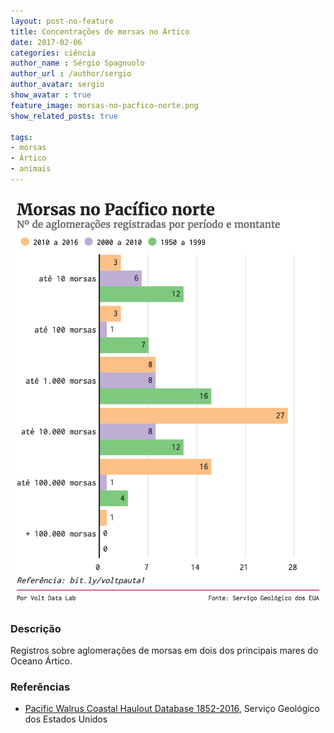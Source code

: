 ```yaml
---
layout: post-no-feature
title: Concentrações de morsas no Ártico
date: 2017-02-06
categories: ciência
author_name : Sérgio Spagnuolo
author_url : /author/sergio
author_avatar: sergio
show_avatar : true
feature_image: morsas-no-pacfico-norte.png
show_related_posts: true

tags:
- morsas
- Ártico
- animais
---
```


![grafico morsas](/graf/morsas-no-pacfico-norte.png)

### Descrição
Registros sobre aglomerações de morsas em dois dos principais mares do Oceano Ártico.

### Referências

* [Pacific Walrus Coastal Haulout Database 1852-2016](https://alaska.usgs.gov/products/data.php?dataid=74), Serviço Geológico dos Estados Unidos
